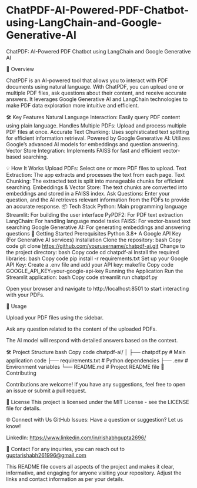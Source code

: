 # ChatPDF-AI-Powered-PDF-Chatbot-using-LangChain-and-Google-Generative-AI
ChatPDF: AI-Powered PDF Chatbot using LangChain and Google Generative AI



📜 Overview




ChatPDF is an AI-powered tool that allows you to interact with PDF documents using natural language. With ChatPDF, you can upload one or multiple PDF files, ask questions about their content, and receive accurate answers. It leverages Google Generative AI and LangChain technologies to make PDF data exploration more intuitive and efficient.



🛠️ Key Features
Natural Language Interaction: Easily query PDF content using plain language.
Handles Multiple PDFs: Upload and process multiple PDF files at once.
Accurate Text Chunking: Uses sophisticated text splitting for efficient information retrieval.
Powered by Google Generative AI: Utilizes Google’s advanced AI models for embeddings and question answering.
Vector Store Integration: Implements FAISS for fast and efficient vector-based searching.




💡 How It Works
Upload PDFs: Select one or more PDF files to upload.
Text Extraction: The app extracts and processes the text from each page.
Text Chunking: The extracted text is split into manageable chunks for efficient searching.
Embeddings & Vector Store: The text chunks are converted into embeddings and stored in a FAISS index.
Ask Questions: Enter your question, and the AI retrieves relevant information from the PDFs to provide an accurate response.
📦 Tech Stack
Python: Main programming language
Streamlit: For building the user interface
PyPDF2: For PDF text extraction
LangChain: For handling language model tasks
FAISS: For vector-based text searching
Google Generative AI: For generating embeddings and answering questions
🚀 Getting Started
Prerequisites
Python 3.8+
A Google API Key (For Generative AI services)
Installation
Clone the repository:
bash
Copy code
git clone https://github.com/yourusername/chatpdf-ai.git
Change to the project directory:
bash
Copy code
cd chatpdf-ai
Install the required libraries:
bash
Copy code
pip install -r requirements.txt
Set up your Google API Key:
Create a .env file and add your API key:
makefile
Copy code
GOOGLE_API_KEY=your-google-api-key
Running the Application
Run the Streamlit application:
bash
Copy code
streamlit run chatpdf.py


Open your browser and navigate to http://localhost:8501 to start interacting with your PDFs.


🧩 Usage

Upload your PDF files using the sidebar.

Ask any question related to the content of the uploaded PDFs.


The AI model will respond with detailed answers based on the context.




🛠️ Project Structure
bash
Copy code
chatpdf-ai/
│
├── chatpdf.py             # Main application code
├── requirements.txt       # Python dependencies
├── .env                   # Environment variables
└── README.md              # Project README file
🤝 Contributing


Contributions are welcome! If you have any suggestions, feel free to open an issue or submit a pull request.

📄 License
This project is licensed under the MIT License - see the LICENSE file for details.

🌐 Connect with Us
GitHub Issues: Have a question or suggestion? Let us know!


LinkedIn: https://www.linkedin.com/in/rishabhgupta2696/



📧 Contact
For any inquiries, you can reach out to guptarishabh261996@gmail.com

This README file covers all aspects of the project and makes it clear, informative, and engaging for anyone visiting your repository. Adjust the links and contact information as per your details.







